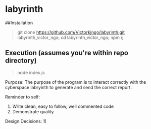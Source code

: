 # labyrinth

##Installation 
> git clone https://github.com/Victorkjngo/labyrinth.git labyrinth_victor_ngo;
> cd labyrinth_victor_ngo;
> npm i;

## Execution (assumes you're within repo directory)
> node index.js

Purpose: The purpose of the program is to interact correctly with the cyberspace labryinth to generate and send the correct report. 

Reminder to self:
1) Write clean, easy to follow, well commented code
2) Demonstrate quality

Design Decisions:
1) 

